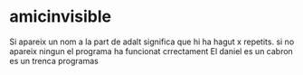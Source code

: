 # amicinvisible

Si apareix un nom a la part de adalt significa que hi ha hagut x repetits.
si no apareix ningun el programa ha funcionat crrectament
El daniel es un cabron es un trenca programas
